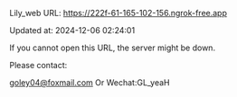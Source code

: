 Lily_web URL: https://222f-61-165-102-156.ngrok-free.app

Updated at: 2024-12-06 02:24:01

If you cannot open this URL, the server might be down.

Please contact: 

goley04@foxmail.com Or Wechat:GL_yeaH